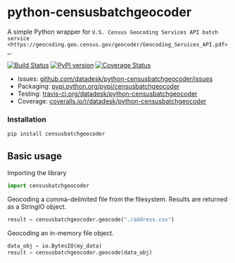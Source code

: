 # python-censusbatchgeocoder

A simple Python wrapper for `U.S. Census Geocoding Services API batch service <https://geocoding.geo.census.gov/geocoder/Geocoding_Services_API.pdf>`_.

[![Build Status](https://travis-ci.org/datadesk/python-censusbatchgeocoder.png?branch=master)](https://travis-ci.org/datadesk/python-censusbatchgeocoder)
[![PyPI version](https://badge.fury.io/py/censusbatchgeocoder.png)](http://badge.fury.io/py/censusbatchgeocoder)
[![Coverage Status](https://coveralls.io/repos/datadesk/python-censusbatchgeocoder/badge.png?branch=master)](https://coveralls.io/r/datadesk/python-censusbatchgeocoder?branch=master)

* Issues: [github.com/datadesk/python-censusbatchgeocoder/issues](https://github.com/datadesk/python-censusbatchgeocoder/issues)
* Packaging: [pypi.python.org/pypi/censusbatchgeocoder](https://pypi.python.org/pypi/censusbatchgeocoder)
* Testing: [travis-ci.org/datadesk/python-censusbatchgeocoder](https://travis-ci.org/datadesk/python-censusbatchgeocoder)
* Coverage: [coveralls.io/r/datadesk/python-censusbatchgeocoder](https://coveralls.io/r/datadesk/python-censusbatchgeocoder)

### Installation

```python
pip install censusbatchgeocoder
```

## Basic usage

Importing the library

```python
import censusbatchgeocoder
```

Geocoding a comma-delimited file from the filesystem. Results are returned as a StringIO object.

```python
result = censusbatchgeocoder.geocode("./address.csv")
```

Geocoding an in-memory file object.

```python
data_obj = io.BytesIO(my_data)
result = censusbatchgeocoder.geocode(data_obj)
```
